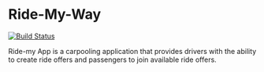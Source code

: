 # Ride-My-Way
[![Build Status](https://travis-ci.com/Femi-DD/ride-my-way.svg?branch=master)](https://travis-ci.com/Femi-DD/ride-my-way)

Ride-my App is a carpooling application that provides drivers with the ability to create ride offers and passengers to join available ride offers.
